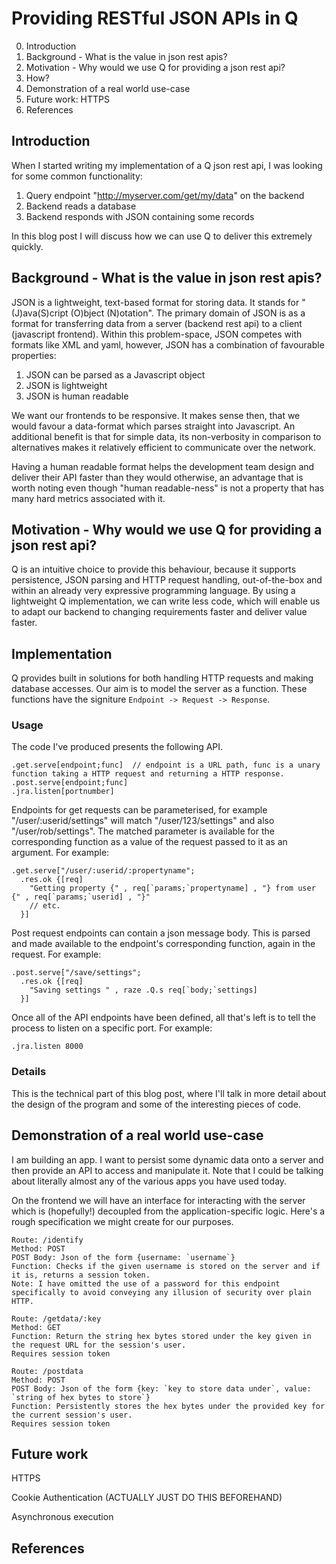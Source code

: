 # Providing RESTful JSON APIs in Q

0. Introduction
1. Background - What is the value in json rest apis?
2. Motivation - Why would we use Q for providing a json rest api?
3. How?
4. Demonstration of a real world use-case
5. Future work: HTTPS
6. References

## Introduction

When I started writing my implementation of a Q json rest api, I was looking for some common functionality:

1. Query endpoint "http://myserver.com/get/my/data" on the backend
2. Backend reads a database
3. Backend responds with JSON containing some records

In this blog post I will discuss how we can use Q to deliver this extremely quickly.

## Background - What is the value in json rest apis?

JSON is a lightweight, text-based format for storing data. It stands for "(J)ava(S)cript (O)bject (N)otation". The primary domain of JSON is as a format for transferring data from a server (backend rest api) to a client (javascript frontend). Within this problem-space, JSON competes with formats like XML and yaml, however, JSON has a combination of favourable properties:

1. JSON can be parsed as a Javascript object
2. JSON is lightweight
3. JSON is human readable

We want our frontends to be responsive. It makes sense then, that we would favour a data-format which parses straight into Javascript. An additional benefit is that for simple data, its non-verbosity in comparison to alternatives makes it relatively efficient to communicate over the network.

Having a human readable format helps the development team design and deliver their API faster than they would otherwise, an advantage that is worth noting even though "human readable-ness" is not a property that has many hard metrics associated with it.

## Motivation - Why would we use Q for providing a json rest api?

Q is an intuitive choice to provide this behaviour, because it supports persistence, JSON parsing and HTTP request handling, out-of-the-box and within an already very expressive programming language. By using a lightweight Q implementation, we can write less code, which will enable us to adapt our backend to changing requirements faster and deliver value faster.

## Implementation

Q provides built in solutions for both handling HTTP requests and making database accesses. Our aim is to model the server as a function. These functions have the signiture `Endpoint -> Request -> Response`.

### Usage

The code I've produced presents the following API.

```
.get.serve[endpoint;func]  // endpoint is a URL path, func is a unary function taking a HTTP request and returning a HTTP response.
.post.serve[endpoint;func]
.jra.listen[portnumber]
```

Endpoints for get requests can be parameterised, for example "/user/:userid/settings" will match "/user/123/settings" and also "/user/rob/settings". The matched parameter is available for the corresponding function as a value of the request passed to it as an argument. For example:

```
.get.serve["/user/:userid/:propertyname";
  .res.ok {[req]
    "Getting property {" , req[`params;`propertyname] , "} from user {" , req[`params;`userid] , "}"
    // etc.
  }]
```

Post request endpoints can contain a json message body. This is parsed and made available to the endpoint's corresponding function, again in the request. For example:

```
.post.serve["/save/settings";
  .res.ok {[req]
    "Saving settings " , raze .Q.s req[`body;`settings]
  }]
```

Once all of the API endpoints have been defined, all that's left is to tell the process to listen on a specific port. For example:

```
.jra.listen 8000
```

### Details

This is the technical part of this blog post, where I'll talk in more detail about the design of the program and some of the interesting pieces of code.

## Demonstration of a real world use-case

I am building an app. I want to persist some dynamic data onto a server and then provide an API to access and manipulate it. Note that I could be talking about literally almost any of the various apps you have used today.

On the frontend we will have an interface for interacting with the server which is (hopefully!) decoupled from the application-specific logic. Here's a rough specification we might create for our purposes.

```
Route: /identify
Method: POST
POST Body: Json of the form {username: `username`}
Function: Checks if the given username is stored on the server and if it is, returns a session token.
Note: I have omitted the use of a password for this endpoint specifically to avoid conveying any illusion of security over plain HTTP.

Route: /getdata/:key
Method: GET
Function: Return the string hex bytes stored under the key given in the request URL for the session's user.
Requires session token

Route: /postdata
Method: POST
POST Body: Json of the form {key: `key to store data under`, value: `string of hex bytes to store`}
Function: Persistently stores the hex bytes under the provided key for the current session's user.
Requires session token
```

## Future work

HTTPS

Cookie Authentication (ACTUALLY JUST DO THIS BEFOREHAND)

Asynchronous execution

## References
